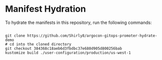 
# Manifest Hydration

To hydrate the manifests in this repository, run the following commands:

```shell

git clone https://github.com/Shirly8/argocon-gitops-promoter-hydrate-demo
# cd into the cloned directory
git checkout 384368c18aeb6d3fbdbc37e680d905d800256bab
kustomize build ./user-configuration/production/us-west-1
```